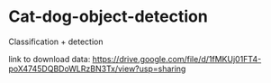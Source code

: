 # Cat-dog-object-detection
Classification + detection

link to download data: https://drive.google.com/file/d/1fMKUj01FT4-poX4745DQBDoWLRzBN3Tx/view?usp=sharing
